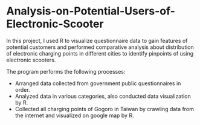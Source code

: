 # Analysis-on-Potential-Users-of-Electronic-Scooter

In this project, I used R to visualize questionnaire data to gain features of potential customers and performed comparative analysis about distribution of electronic charging points in different cities to identify pinpoints of using electronic scooters.

The program performs the following processes:
- Arranged data collected from government public questionnaires in order.
- Analyzed data in various categories, also conducted data visualization by R.
- Collected all charging points of Gogoro in Taiwan by crawling data from the internet and visualized on google map by R.
